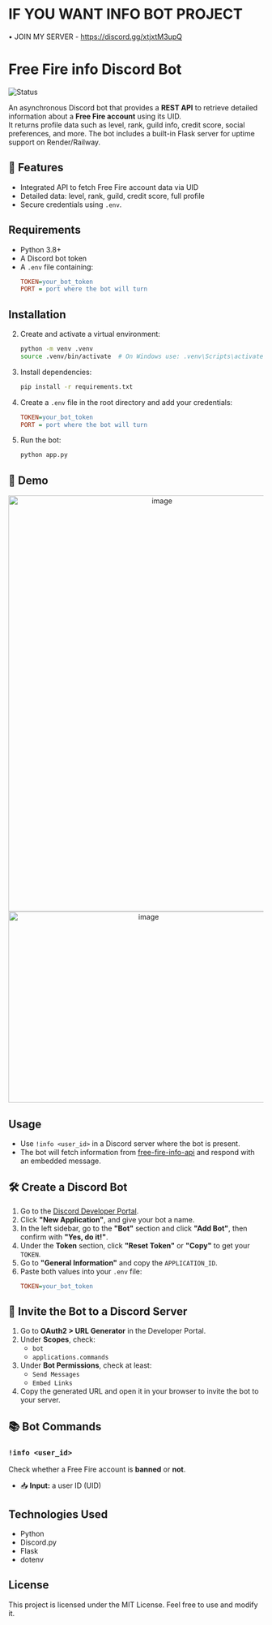 # IF YOU WANT INFO BOT PROJECT
•  JOIN MY SERVER - https://discord.gg/xtjxtM3upQ
#  Free Fire info Discord Bot

![Status](https://img.shields.io/badge/status-active-brightgreen)

An asynchronous Discord bot that provides a **REST API** to retrieve detailed information about a **Free Fire account** using its UID.  
It returns profile data such as level, rank, guild info, credit score, social preferences, and more. The bot includes a built-in Flask server for uptime support on Render/Railway.



## 🚀 Features

-  Integrated API to fetch Free Fire account data via UID
-  Detailed data: level, rank, guild, credit score, full profile
- Secure credentials using `.env`.

## Requirements

- Python 3.8+
- A Discord bot token
- A `.env` file containing:
  ```ini
  TOKEN=your_bot_token
  PORT = port where the bot will turn
  ```

## Installation


2. Create and activate a virtual environment:
   ```sh
   python -m venv .venv
   source .venv/bin/activate  # On Windows use: .venv\Scripts\activate
   
3. Install dependencies:
   ```sh
   pip install -r requirements.txt
   ```



4. Create a `.env` file in the root directory and add your credentials:
   ```ini
   TOKEN=your_bot_token
   PORT = port where the bot will turn
   ```

5. Run the bot:
   ```sh
   python app.py
   ```

## 📸 Demo


<div align="center">


<img width="591" height="820" alt="image" src="https://github.com/user-attachments/assets/9d07608d-e6d2-4afd-9a1f-ba16aeeca59f" />
<img width="538" height="377" alt="image" src="https://github.com/user-attachments/assets/f748a4c6-7670-45e4-ac08-5fd8fc746ab9" />
 
</div>



## Usage

- Use `!info <user_id>` in a Discord server where the bot is present.
- The bot will fetch  information from [free-fire-info-api](https://github.com/paulafredo/free-fire-info-api) and respond with an embedded message.



## 🛠️ Create a Discord Bot

1. Go to the [Discord Developer Portal](https://discord.com/developers/applications).
2. Click **"New Application"**, and give your bot a name.
3. In the left sidebar, go to the **"Bot"** section and click **"Add Bot"**, then confirm with **"Yes, do it!"**.
4. Under the **Token** section, click **"Reset Token"** or **"Copy"** to get your `TOKEN`.
5. Go to **"General Information"** and copy the `APPLICATION_ID`.
6. Paste both values into your `.env` file:
      ```ini
   TOKEN=your_bot_token
   ```


## 🔗 Invite the Bot to a Discord Server

1. Go to **OAuth2 > URL Generator** in the Developer Portal.
2. Under **Scopes**, check:
   - `bot`
   - `applications.commands`
3. Under **Bot Permissions**, check at least:
   - `Send Messages`
   - `Embed Links`
4. Copy the generated URL and open it in your browser to invite the bot to your server.


## 📚 Bot Commands

### `!info <user_id>`
Check whether a Free Fire account is **banned** or **not**.

- 📥 **Input:** a user ID (UID)





## Technologies Used

- Python
- Discord.py
- Flask
- dotenv

## License

This project is licensed under the MIT License. Feel free to use and modify it.






